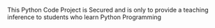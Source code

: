 This Python Code Project is Secured and is only to provide a teaching inference to students who learn Python Programming
